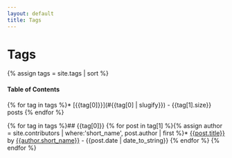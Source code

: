 ```yaml
---
layout: default
title: Tags
---
```

# Tags

{% assign tags = site.tags | sort %}

#### Table of Contents
{% for tag in tags %}* [{{tag[0]}}](#{{tag[0] | slugify}}) - {{tag[1].size}} posts
{% endfor %}

{% for tag in tags %}## {{tag[0]}}
{% for post in tag[1] 
  %}{% assign author = site.contributors | where:'short_name', post.author | first 
  %}* [{{post.title}}]({{post.url}}) by [{{author.short_name}}]({{author.url}}) - {{post.date | date_to_string}}
{% endfor %}
{% endfor %}
